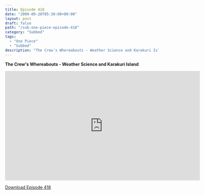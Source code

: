 ```yaml
---
title: Episode 418
date: "2009-09-20T05:30:00+00:00"
layout: post
draft: false
path: "/sub-one-piece-episode-418"
category: "Subbed"
tags:
  - "One Piece"
  - "Subbed"
description: "The Crew's Whereabouts - Weather Science and Karakuri Island"
---
```


**The Crew's Whereabouts - Weather Science and Karakuri Island**

<iframe width="640" height="360" src="https://www.rapidvideo.com/e/G0NO48PLGB" frameborder="0" marginwidth=0 marginheight=0 scrolling=no allowfullscreen></iframe>

<a href="http://ouo.io/qs/eCodkFEQ?s=https://rapidvid.to/d/https://www.rapidvideo.com/e/G0NO48PLGB">Download Episode 418</a>
